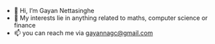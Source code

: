 - 👋  Hi, I’m Gayan Nettasinghe
- 👀  My interests lie in anything related to maths, computer science or finance
- 📫  you can reach me via gayannagc@gmail.com

